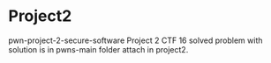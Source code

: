 # Project2
pwn-project-2-secure-software
Project 2 CTF 16 solved problem with solution is in pwns-main folder attach in project2.
